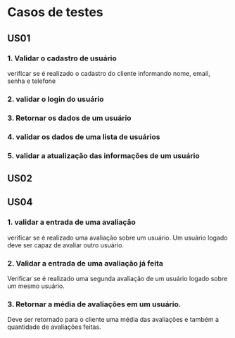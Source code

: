 # Casos de testes

## US01
### 1. Validar o cadastro de usuário
verificar se é realizado o cadastro do cliente informando nome, email, senha e telefone

### 2. validar o login do usuário

### 3. Retornar os dados de um usuário

### 4. validar os dados de uma lista de usuários

### 5. validar a atualização das informações de um usuário

## US02

## US04
### 1. validar a entrada de uma avaliação
verificar se é realizado uma avaliação sobre um usuário. Um usuário logado deve ser capaz de avaliar outro usuário.

### 2. Validar a entrada de uma avaliação já feita
Verificar se é realizado uma segunda avaliação de um usuário logado sobre um mesmo usuário.

### 3. Retornar a média de avaliações em um usuário.
Deve ser retornado para o cliente uma média das avaliações e também a quantidade de avaliações feitas.